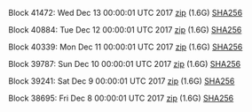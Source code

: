 Block 41472: Wed Dec 13 00:00:01 UTC 2017 [zip](https://transfer.sh/FXIdY/bootstrap.dat.20171213.zip) (1.6G) [SHA256](https://transfer.sh/xViIE/sha256.txt)

Block 40884: Tue Dec 12 00:00:01 UTC 2017 [zip](https://transfer.sh/lutNM/bootstrap.dat.20171212.zip) (1.6G) [SHA256](https://transfer.sh/Tbapd/sha256.txt)

Block 40339: Mon Dec 11 00:00:01 UTC 2017 [zip](https://transfer.sh/GBILB/bootstrap.dat.20171211.zip) (1.6G) [SHA256](https://transfer.sh/TRSm/sha256.txt)

Block 39787: Sun Dec 10 00:00:01 UTC 2017 [zip](https://transfer.sh/15t34G/bootstrap.dat.20171210.zip) (1.6G) [SHA256](https://transfer.sh/W5j8R/sha256.txt)

Block 39241: Sat Dec  9 00:00:01 UTC 2017 [zip](https://transfer.sh/Nfejt/bootstrap.dat.20171209.zip) (1.6G) [SHA256](https://transfer.sh/14WvlI/sha256.txt)

Block 38695: Fri Dec  8 00:00:01 UTC 2017 [zip]() (1.6G) [SHA256]()

